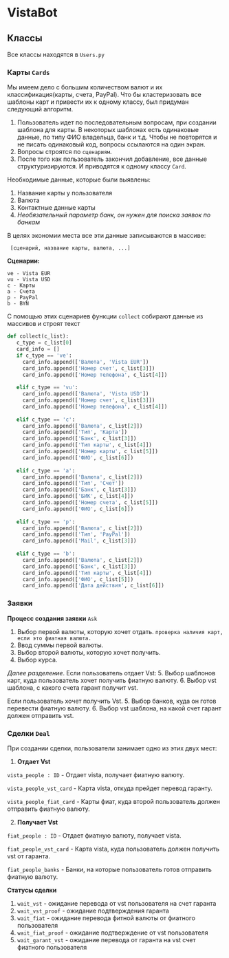 # VistaBot

## Классы
Все классы находятся в ```Users.py```
### Карты ```Cards```
Мы имеем дело с большим количеством
валют и их классификация(карты, счета, PayPal).
Что бы кластеризовать все шаблоны карт и привести их к одному классу,
был придуман следующий алгоритм.

1. Пользователь идет по последовательным вопросам, при создании шаблона для карты.
   В некоторых шаблонах есть одинаковые данные, по типу ФИО владельца, банк и т.д.
   Чтобы не повторятся и не писать одинаковый код, вопросы ссылаются на один экран.
2. Вопросы строятся по ```сценариям```.
3. После того как пользователь закончил добавление, все данные структуризируются. 
И приводятся к одному классу ```Card```.
   
Необходимые данные, которые были выявлены:
1. Название карты у пользователя
2. Валюта
3. Контактные данные карты
4. _Необязательный параметр банк, он нужен для поиска заявок по банкам_

В целях экономии места все эти данные записываются в массиве:

``` [сценарий, название карты, валюта, ...]```

**Сценарии:**

```
ve - Vista EUR
vu - Vista USD
c - Карты
a - Счета
p - PayPal
b - BYN
```

С помощью этих сценариев функции ```collect``` собирают данные из массивов и строят текст

```python
def collect(c_list):
   c_type = c_list[0]
   card_info = []
   if c_type == 've':
     card_info.append(['Валюта', 'Vista EUR'])
     card_info.append(['Номер счет', c_list[3]])
     card_info.append(['Номер телефона', c_list[4]])
   
   elif c_type == 'vu':
     card_info.append(['Валюта', 'Vista USD'])
     card_info.append(['Номер счет', c_list[3]])
     card_info.append(['Номер телефона', c_list[4]])
   
   elif c_type == 'c':
     card_info.append(['Валюта', c_list[2]])
     card_info.append(['Тип', 'Карта'])
     card_info.append(['Банк', c_list[3]])
     card_info.append(['Тип карты', c_list[4]])
     card_info.append(['Номер карты', c_list[5]])
     card_info.append(['ФИО', c_list[6]])
   
   elif c_type == 'a':
     card_info.append(['Валюта', c_list[2]])
     card_info.append(['Тип', 'Счет'])
     card_info.append(['Банк', c_list[3]])
     card_info.append(['БИК', c_list[4]])
     card_info.append(['Номер счета', c_list[5]])
     card_info.append(['ФИО', c_list[6]])
   
   elif c_type == 'p':
     card_info.append(['Валюта', c_list[2]])
     card_info.append(['Тип', 'PayPal'])
     card_info.append(['Mail', c_list[3]])
   
   elif c_type == 'b':
     card_info.append(['Валюта', c_list[2]])
     card_info.append(['Банк', c_list[3]])
     card_info.append(['Тип карты', c_list[4]])
     card_info.append(['ФИО', c_list[5]])
     card_info.append(['Дата действия', c_list[6]])
```

### Заявки 

**Процесс создания заявки** ```Ask```
1. Выбор первой валюты, которую хочет отдать. ```проверка наличия карт, если это фиатная валюта.```
2. Ввод суммы первой валюты.
3. Выбор второй валюты, которую хочет получить.
4. Выбор курса.

_Далее разделение_. Если пользователь отдает Vst:
5. Выбор шаблонов карт, куда пользователь хочет получить фиатную валюту.
6. Выбор vst шаблона, с какого счета гарант получит vst.

Если пользователь хочет получить Vst.
5. Выбор банков, куда он готов перевести фиатную валюту.
6. Выбор vst шаблона, на какой счет гарант должен отправить vst.


### Сделки ```Deal```
При создании сделки, пользователи занимает одно из этих двух мест:
1. **Отдает Vst**

```vista_people : ID``` - Отдает vista, получает фиатную валюту.

```vista_people_vst_card``` - Карта vista, откуда прейдет перевод гаранту.

```vista_people_fiat_card``` - Карты фиат, куда второй пользователь должен отправить фиатную валюту.

2. **Получает Vst**

```fiat_people : ID``` - Отдает фиатную валюту, получает vista.

```fiat_people_vst_card``` - Карта vista, куда пользователь должен получить vst от гаранта.

```fiat_people_banks``` - Банки, на которые пользователь готов отправить фиатную валюту.

**Статусы сделки**
1. ```wait_vst``` - ожидание перевода от vst пользователя на счет гаранта
2. ```wait_vst_proof``` - ожидание подтверждения гаранта
3. ```wait_fiat``` - ожидание перевода фитной валюты от фиатного пользователя
4. ```wait_fiat_proof``` - ожидание подтверждение от vst пользователя
5. ```wait_garant_vst``` - ожидание перевода от гаранта на vst счет фиатного пользователя